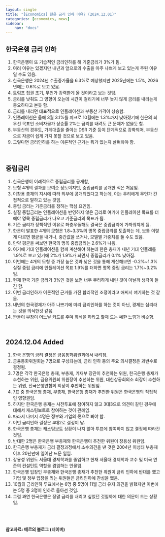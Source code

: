 ```yaml
---
layout: single
title: "[Economics] 한은 금리 인하 이유? (2024.12.01)"
categories: [economics, news]
sidebar:
    nav: "docs"
---
```


## 한국은행 금리 인하
1. 한국은행이 또 기습적인 금리인하를 해 기준금리가 3%가 됨.
1. 여러 이유는 있겠지만 내년과 앞으로의 수출을 아주 나쁘게 보고 있는게 주된 이유일 수도 있음.
1. 한국은행은 2024년 수출증가율을 6.3%로 예상했지만 2025년에는 1.5%, 2026년에는 0.6%로 보고 있음.
1. 트럼프 집권 초기, 무언가 강력한게 올 것이라고 보는 것임.
1. 금리를 낮춰도 그 영향이 오는데 시간이 걸리기에 너무 늦지 않게 금리를 내리는게 중요하다고 본듯 함.
1. 금리를 내리면 대표적으로 인플레이션과 부동산 가격이 상승함.
1. 인플레이션은 올해 3월 3.1%를 피크로 10월에는 1.3%까지 낮아졌기에 한은의 최우선 목표인 소비자물가 상승률 2%는 금리를 내려도 큰 문제가 없을듯 함.
1. 부동산의 경우도, 가계대출을 줄이는 DSR 기준 등이 단계적으로 강화되어, 부동산으로 자금이 쉽게 가지 못할 것으로 보고 있음.
1. 그렇다면 금리인하를 하는 이론적인 근거는 뭐가 있는지 살펴봐야 함.

<br/>

## 중립금리
1. 한국은행이 이례적으로 중립금리를 공개함,
1. 모형 4개의 결과를 보여준 정도이지만, 중립금리를 공개한 적은 처음임.
1. 이창용 총재의 지시에 따라 외부에 공개되었다고 하는데, 이는 우리에게 무언가 간접적으로 말하고 있는 것임.
1. 중립 금리는 기준금리를 정하는 핵심 요인임.
1. 실질 중립금리는 인플레이션을 반영하지 않은 금리로 여기에 인플레이션 목표를 더해야 명목 중립금리가 나오고 기준금리의 목표가 됨.
1. 기준 금리가 정책적인 이유로 좌충우돌해도 결국은 중립금리에 가까워지게 됨.
1. 한은이 발표한 4개의 모형은 1.8~3.3%의 명목 중립금리를 도출하는 데, 보통 이렇게 다르면 평균을 내거나, 중간값을 쓰거나, 모델별 가중치를 둘 수도 있음.
1. 만약 평균을 써보면 한국의 명목 중립금리는 2.6%가 나옴.
1. 여기에 기대 인플레이션을 함께 계산해야 하는데 한은 총재가 내년 기대 인플레를 1.9%로 보고 있기에 2%가 1.9%가 되면서 중립금리가 0.1% 낮아짐.
1. 이번에는 4개의 모형 중 가장 높은 것과 낮은 것을 통해 계산해보면 -0.2%~1.3% 실질 중립 금리에 인플레이션 목표 1.9%를 더하면 명목 중립 금리는 1.7%~3.2%임.
1. 현재 한국 기준 금리가 3%인 것을 보면 너무 무리하게 내린 것이 아닐까 생각이 들긴 함.
1. 이번 금리인하가 이론적인 근거를 가진 합리적인 조정이라고 애써서 얘기하는 것 같음.
1. 내년의 한국경제가 아주 나쁘기에 미리 금리인하를 하는 것이 아닌, 경제는 심리라는 것을 의식한것 같음.
1. 짠돌이 부장이 어느날 카드를 주며 회식을 하라고 할때 드는 쎄한 느낌과 비슷함.

<br/>

## 2024.12.04 Added
1. 한국 은행의 금리 결정은 금융통화위원회에서 내려짐.
1. 금융통화위원회는 7명으로 구성되는데, 금리 인하 등의 주요 의사결정은 과반수로 결정됨.
1. 7명은 각각 한국은행 총재, 부총재, 기재부 장관이 추천하는 위원, 한국은행 총재가 추천하는 위원, 금융위원회 위원장이 추천하는 위원, 대한상공회의소 회장이 추천하는 위원, 전국은행연합회 회장이 추천하는 위원임.
1. 7표 중 한국은행 총재, 부총재, 한국은행 총재가 추천한 위원은 한국은행의 직접적인 영향권임.
1. 하지만 한국은행 총재는 사전투표에 참여하지 않고 3대3으로 의견이 갈린 경우에 대해서 캐스팅보트로 참여하는 것이 관례임.
1. 따라서 나머지 4명은 정부와 기업의 몫으로 봐야 함.
1. 이번 금리인하 결정은 4대2로 결정이 남.
1. 한국은행 총재는 캐스팅보트 상황이 나지 않아 투표에 참여하지 않고 결정에 따라간 것임.
1. 반대한 2명은 한국은행 부총재와 한국은행이 추천한 위원이 장용성 위원임.
1. 한국은행 부총재가 금리 결정과정에서 소수의견을 낸 것은 2004년 이성태 부총재 이후 20년만에 일어난 드문 일임.
1. 장용성 위원도 서울대 경제학과를 졸업하고 현재 서울대 경제학과 교수 및 미국 연준의 컨설턴트 역할을 겸임하는 인물임.
1. 한국은행 입장인 부총재와 한국은행 총재가 추천한 위원이 금리 인하에 반대를 했고 기업 및 정부 입장을 띄는 위원들은 금리인하에 찬성을 했음.
1. 10월의 금리인하 투표에서는 6명 중 5명이 11월 금리 유지 의견을 밝혔지만 이번에는 5명 중 3명이 인하로 돌아선 것임.
1. 그럼 과연 한국은행은 정말 금리를 내리고 싶었던 것일까에 대한 의문이 드는 상황임.



<br/>
<br/>

#### 참고자료: 메르의 블로그 (네이버) 